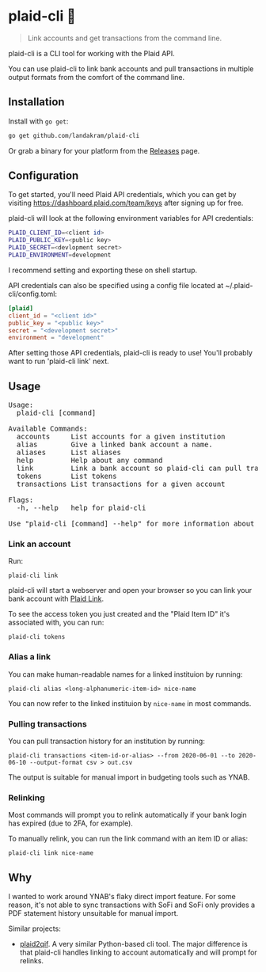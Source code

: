 # plaid-cli 🤑

> Link accounts and get transactions from the command line.

plaid-cli is a CLI tool for working with the Plaid API.

You can use plaid-cli to link bank accounts and pull transactions in multiple 
output formats from the comfort of the command line.

## Installation

Install with `go get`:

```sh
go get github.com/landakram/plaid-cli
```

Or grab a binary for your platform from the [Releases](https://github.com/landakram/plaid-cli/releases) page.

## Configuration

To get started, you'll need Plaid API credentials, which you can get by visiting
https://dashboard.plaid.com/team/keys after signing up for free.

plaid-cli will look at the following environment variables for API credentials:

```sh
PLAID_CLIENT_ID=<client id>
PLAID_PUBLIC_KEY=<public key>
PLAID_SECRET=<devlopment secret>
PLAID_ENVIRONMENT=development
```

I recommend setting and exporting these on shell startup.

API credentials can also be specified using a config file located at
~/.plaid-cli/config.toml:

```toml
[plaid]
client_id = "<client id>"
public_key = "<public key>"
secret = "<development secret>"
environment = "development"
```

After setting those API credentials, plaid-cli is ready to use!
You'll probably want to run 'plaid-cli link' next.

## Usage 

<pre>
Usage:
  plaid-cli [command]

Available Commands:
  accounts     List accounts for a given institution
  alias        Give a linked bank account a name.
  aliases      List aliases
  help         Help about any command
  link         Link a bank account so plaid-cli can pull transactions.
  tokens       List tokens
  transactions List transactions for a given account

Flags:
  -h, --help   help for plaid-cli

Use "plaid-cli [command] --help" for more information about a command.
</pre>

### Link an account

Run:

```
plaid-cli link
```

plaid-cli will start a webserver and open your browser so you can link your bank account 
with [Plaid Link](https://blog.plaid.com/plaid-link/). 

To see the access token you just created and the "Plaid Item ID" it's associated with,
you can run:

```
plaid-cli tokens
```

### Alias a link

You can make human-readable names for a linked instituion by running:

```
plaid-cli alias <long-alphanumeric-item-id> nice-name
```

You can now refer to the linked instituion by `nice-name` in most commands.

### Pulling transactions

You can pull transaction history for an institution by running:

```
plaid-cli transactions <item-id-or-alias> --from 2020-06-01 --to 2020-06-10 --output-format csv > out.csv
```

The output is suitable for manual import in budgeting tools such as YNAB.

### Relinking

Most commands will prompt you to relink automatically if your bank login has expired (due to 2FA, for example). 

To manually relink, you can run the link command with an item ID or alias:

```
plaid-cli link nice-name
```

## Why

I wanted to work around YNAB's flaky direct import feature. For some reason, it's not able
to sync transactions with SoFi and SoFi only provides a PDF statement history unsuitable for
manual import.

Similar projects:

* [plaid2qif](https://github.com/ebridges/plaid2qif). A very similar Python-based cli tool. The major difference is that plaid-cli handles linking to account automatically and will prompt for relinks.
